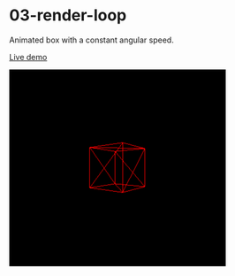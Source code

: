 # 03-render-loop

Animated box with a constant angular speed.

[Live demo](https://juniorrojas.github.io/intro-3d-web/03-render-loop)

![box-rotation](readme-media/box-rotation.gif)
